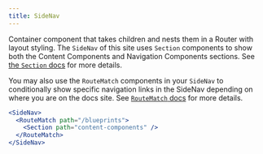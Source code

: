 ```yaml
---
title: SideNav
---
```



Container component that takes children and nests them in a Router with layout styling. The `SideNav` of this site uses `Section` components to show both the Content Components and Navigation Components sections. See [the `Section` docs](/blueprints/navigation-components/section) for more details.

You may also use the `RouteMatch` components in your `SideNav` to conditionally show specific navigation links in the SideNav depending on where you are on the docs site. See [`RouteMatch` docs](/blueprints/navigation-components/section) for more details.


```.jsx
<SideNav>
  <RouteMatch path="/blueprints">
    <Section path="content-components" />
  </RouteMatch>
</SideNav>
```
